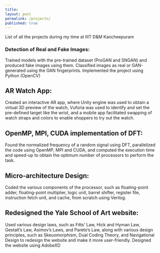 ```yaml
---
title:
layout: post
permalink: /projects/
published: true
---
```



List of all the projects during my time at IIIT D&M Kancheepuram

### Detection of Real and Fake Images:

Trained models with the pre-trained dataset (ProGAN and SNGAN) and produced fake images using them. Classified images as real or GAN-generated using the GAN fingerprints. Implemented the project using Python (OpenCV)

## AR Watch App:

Created an interactive AR app, where Unity engine was used to obtain a virtual 3D preview of the watch, Vuforia was used to identify and set the pre-defined target like the wrist, and a mobile app facilitated swapping of watch straps and colors to enable shoppers to try out the watch.

## OpenMP, MPI, CUDA implementation of DFT:

Found the normalized frequency of a random signal using DFT, parallelized the code using OpenMP, MPI and CUDA, and computed the execution time and speed-up to obtain the optimum number of processors to perform the task.

## Micro-architecture Design:

Coded the various components of the processor, such as floating-point adder, floating-point multiplier, logic unit, barrel shifter, register file, instruction fetch unit, and cache, from scratch using Verilog.

## Redesigned the Yale School of Art website:

Used various design laws, such as Fitts’ Law, Hick and Hyman Law, Gestalt’s Law, Asimov’s Laws, and Pareto’s Law, along with various design principles, such as Skeuomorphism, Dual Coding Theory, and Navigational Design to redesign the website and make it more user-friendly. Designed the website using AdobeXD


<!-- <div class="ProjectContainer">

	<div class="gallery">


  {% for project in site.projects %}

  {% if project.redirect %}
  <div class="projectTile">
          <a href="{{ project.redirect }}" target="_blank">
          <span>
              <h2>{{ project.title }}</h2>
              <br/>
              <p>{{ project.description }}</p>
          </span>
          </a>
  </div>

  {% else %}

  <div class="projectTile">
          <a href="{{ project.url | prepend: site.baseurl | prepend: site.url }}">
          <span>
              <h2>{{ project.title }}</h2>
              <br/>
              <p>{{ project.description }}</p>
          </span>
          </a>
  </div>

  {% endif %}

  {% endfor %}

	</div>

</div> -->
